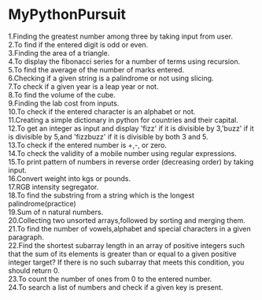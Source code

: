 # MyPythonPursuit
1.Finding the greatest number among three by taking input from user. 
<br>
2.To find if the entered digit is odd or even.
<br>
3.Finding the area of a triangle.
<br>
4.To display the fibonacci series for a number of terms using recursion.
<br>
5.To find the average of the number of marks entered.
<br>
6.Checking if a given string is a palindrome or not using slicing.
<br>
7.To check if a given year is a leap year or not. 
<br>
8.To find the volume of the cube.
<br>
9.Finding the lab cost from inputs.
<br>
10.To check if the entered character is an alphabet or not. 
<br>
11.Creating a simple dictionary in python for countries and their capital.
<br>
12.To get an integer as input and display 'fizz' if it is divisible by 3,'buzz' if it is divisible by 5,and 'fizzbuzz' if it is divisible by both 3 and 5.
<br>
13.To check if the entered number is +,-, or zero.
<br>
14.To check the validity of a mobile number using regular expressions.
<br>
15.To print pattern of numbers in  reverse order (decreasing order) by taking input.
<br>
16.Convert weight into kgs or pounds.
<br>
17.RGB intensity segregator.
<br>
18.To find the substring from a string which is the longest palindrome(practice)
<br>
19.Sum of n natural numbers.
<br>
20.Collecting two unsorted arrays,followed by sorting and merging them.
<br>
21.To find the number of vowels,alphabet and special characters in a given paragraph.
<br>
22.Find the shortest subarray length in an array of positive integers such that the sum of its elements is greater than or equal to a given positive integer target? If there is no such subarray that meets this condition, you should return 0.
<br>
23.To count the number of ones from 0 to the entered number.
<br>
24.To search a list of numbers and check if a given key is present.
<br>
